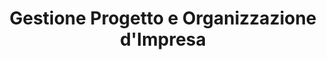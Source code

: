 ---
title: Gestione Progetto e Organizzazione d'Impresa
code: GPOI
weight: 300
menu:
    main:
        name: "GPOI"
        parent: "materie"
---